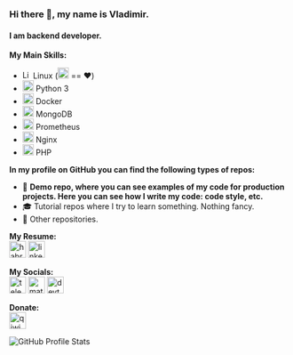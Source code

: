 ### Hi there 👋, my name is Vladimir.
#### I am backend developer.

**My Main Skills:**
- <img src='https://vladimirpichugin.github.io/icons/linux.svg' alt='Linux' height='15'> Linux (<img src='https://vladimirpichugin.github.io/icons/ubuntu.svg' alt='Ubuntu' height='20'> == ❤️)
- <img src='https://vladimirpichugin.github.io/icons/python.svg' alt='Python' height='20'> Python 3
- <img src='https://vladimirpichugin.github.io/icons/docker.svg' alt='Docker' height='20'> Docker
- <img src='https://vladimirpichugin.github.io/icons/mongodb.svg' alt='MongoDB' height='20'> MongoDB
- <img src='https://vladimirpichugin.github.io/icons/prometheusio.svg' alt='Prometheus' height='20'> Prometheus
- <img src='https://vladimirpichugin.github.io/icons/nginx.svg' alt='Nginx' height='20'> Nginx
- <img src='https://vladimirpichugin.github.io/icons/php.svg' alt='PHP' height='20'> PHP

**In my profile on GitHub you can find the following types of repos:**
- 🎥 **Demo repo, where you can see examples of my code for production projects. Here you can see how I write my code: code style, etc.**
- 🎓 Tutorial repos where I try to learn something. Nothing fancy.
- 🎲 Other repositories.

**My Resume:** <br>
[<img src='https://vladimirpichugin.github.io/icons/habr.png' alt='habr career' height='30'>](https://career.habr.com/pichuginvv) [<img src='https://vladimirpichugin.github.io/icons/linkedin.svg' alt='linkedin' height='30'>](https://www.linkedin.com/in/vladimirpichugin/)

**My Socials:** <br>
[<img src='https://vladimirpichugin.github.io/icons/telegram.svg' alt='telegram' height='30'>](http://t.me/vladimirpichugin) [<img src='https://vladimirpichugin.github.io/icons/matrix.svg' alt='matrix' height='30'>](https://matrix.to/#/@vladimirpichugin:matrix.org) [<img src='https://vladimirpichugin.github.io/icons/devto.svg' alt='devto' height='30'>](https://dev.to/pichugin)

**Donate:** <br>
[<img src='https://vladimirpichugin.github.io/icons/qiwi.svg' alt='qiwi' height='30'>](https://pichug.in/donate)

![GitHub Profile Stats](https://github-readme-stats.vercel.app/api?username=vladimirpichugin&theme=swift&hide=prs,contribs&hide_border=true&count_private=true&show_icons=true)
